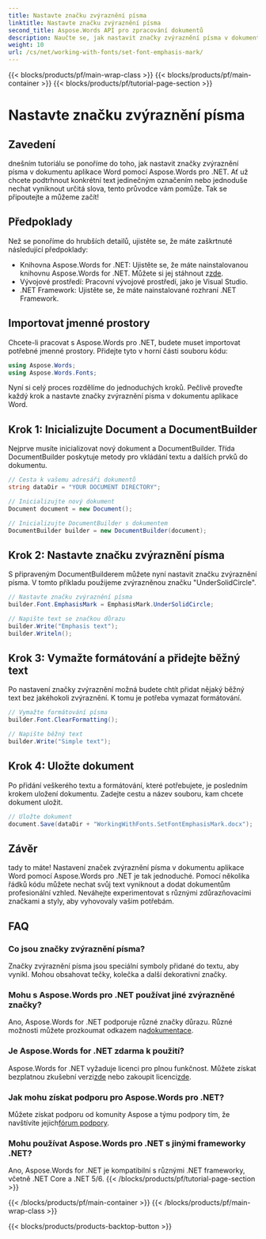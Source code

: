 ```yaml
---
title: Nastavte značku zvýraznění písma
linktitle: Nastavte značku zvýraznění písma
second_title: Aspose.Words API pro zpracování dokumentů
description: Naučte se, jak nastavit značky zvýraznění písma v dokumentech aplikace Word pomocí Aspose.Words for .NET pomocí tohoto podrobného průvodce krok za krokem. Ideální pro .NET vývojáře.
weight: 10
url: /cs/net/working-with-fonts/set-font-emphasis-mark/
---
```


{{< blocks/products/pf/main-wrap-class >}}
{{< blocks/products/pf/main-container >}}
{{< blocks/products/pf/tutorial-page-section >}}

# Nastavte značku zvýraznění písma

## Zavedení

dnešním tutoriálu se ponoříme do toho, jak nastavit značky zvýraznění písma v dokumentu aplikace Word pomocí Aspose.Words pro .NET. Ať už chcete podtrhnout konkrétní text jedinečným označením nebo jednoduše nechat vyniknout určitá slova, tento průvodce vám pomůže. Tak se připoutejte a můžeme začít!

## Předpoklady

Než se ponoříme do hrubších detailů, ujistěte se, že máte zaškrtnuté následující předpoklady:

-  Knihovna Aspose.Words for .NET: Ujistěte se, že máte nainstalovanou knihovnu Aspose.Words for .NET. Můžete si jej stáhnout z[zde](https://releases.aspose.com/words/net/).
- Vývojové prostředí: Pracovní vývojové prostředí, jako je Visual Studio.
- .NET Framework: Ujistěte se, že máte nainstalované rozhraní .NET Framework.

## Importovat jmenné prostory

Chcete-li pracovat s Aspose.Words pro .NET, budete muset importovat potřebné jmenné prostory. Přidejte tyto v horní části souboru kódu:

```csharp
using Aspose.Words;
using Aspose.Words.Fonts;
```

Nyní si celý proces rozdělíme do jednoduchých kroků. Pečlivě proveďte každý krok a nastavte značky zvýraznění písma v dokumentu aplikace Word.

## Krok 1: Inicializujte Document a DocumentBuilder

Nejprve musíte inicializovat nový dokument a DocumentBuilder. Třída DocumentBuilder poskytuje metody pro vkládání textu a dalších prvků do dokumentu.

```csharp
// Cesta k vašemu adresáři dokumentů
string dataDir = "YOUR DOCUMENT DIRECTORY";

// Inicializujte nový dokument
Document document = new Document();

// Inicializujte DocumentBuilder s dokumentem
DocumentBuilder builder = new DocumentBuilder(document);
```

## Krok 2: Nastavte značku zvýraznění písma

S připraveným DocumentBuilderem můžete nyní nastavit značku zvýraznění písma. V tomto příkladu použijeme zvýrazněnou značku "UnderSolidCircle".

```csharp
// Nastavte značku zvýraznění písma
builder.Font.EmphasisMark = EmphasisMark.UnderSolidCircle;

// Napište text se značkou důrazu
builder.Write("Emphasis text");
builder.Writeln();
```

## Krok 3: Vymažte formátování a přidejte běžný text

Po nastavení značky zvýraznění možná budete chtít přidat nějaký běžný text bez jakéhokoli zvýraznění. K tomu je potřeba vymazat formátování.

```csharp
// Vymažte formátování písma
builder.Font.ClearFormatting();

// Napište běžný text
builder.Write("Simple text");
```

## Krok 4: Uložte dokument

Po přidání veškerého textu a formátování, které potřebujete, je posledním krokem uložení dokumentu. Zadejte cestu a název souboru, kam chcete dokument uložit.

```csharp
// Uložte dokument
document.Save(dataDir + "WorkingWithFonts.SetFontEmphasisMark.docx");
```

## Závěr

tady to máte! Nastavení značek zvýraznění písma v dokumentu aplikace Word pomocí Aspose.Words pro .NET je tak jednoduché. Pomocí několika řádků kódu můžete nechat svůj text vyniknout a dodat dokumentům profesionální vzhled. Neváhejte experimentovat s různými zdůrazňovacími značkami a styly, aby vyhovovaly vašim potřebám.

## FAQ

### Co jsou značky zvýraznění písma?

Značky zvýraznění písma jsou speciální symboly přidané do textu, aby vynikl. Mohou obsahovat tečky, kolečka a další dekorativní značky.

### Mohu s Aspose.Words pro .NET používat jiné zvýrazněné značky?

 Ano, Aspose.Words for .NET podporuje různé značky důrazu. Různé možnosti můžete prozkoumat odkazem na[dokumentace](https://reference.aspose.com/words/net/).

### Je Aspose.Words for .NET zdarma k použití?

 Aspose.Words for .NET vyžaduje licenci pro plnou funkčnost. Můžete získat bezplatnou zkušební verzi[zde](https://releases.aspose.com/) nebo zakoupit licenci[zde](https://purchase.aspose.com/buy).

### Jak mohu získat podporu pro Aspose.Words pro .NET?

 Můžete získat podporu od komunity Aspose a týmu podpory tím, že navštívíte jejich[fórum podpory](https://forum.aspose.com/c/words/8).

### Mohu používat Aspose.Words pro .NET s jinými frameworky .NET?

Ano, Aspose.Words for .NET je kompatibilní s různými .NET frameworky, včetně .NET Core a .NET 5/6.
{{< /blocks/products/pf/tutorial-page-section >}}

{{< /blocks/products/pf/main-container >}}
{{< /blocks/products/pf/main-wrap-class >}}

{{< blocks/products/products-backtop-button >}}
